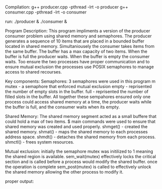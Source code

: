 Compilation: 
g++ producer.cpp -pthread -lrt -o producer
g++ consumer.cpp -pthread -lrt -o consumer

run:
./producer & ./consumer &

Program Description:
This program impliments a version of the producer consumer problem using shared memory and semaphores. The producer generates a sequence of 10 items that are placed in a bounded buffer located in shared memory. Simultaniousely the consumer takes items from the same buffer. The buffer has a max capacity of two items. When the buffer is full the producer waits. When the buffer is empty the consumer waits. Too ensure the two processes have proper communication and to ensure mutual exclusion the processes use POSIX semaphores to manage access to shared recourses.

Key components: 
Semaphores: 3 semaphores were used in this program m
mutex - a semaphore that enforced mutual exclusion
empty - reprisented the number of empty slots in the buffer.
full - reprisented the number of filled slots in the buffer.
All together these sempahores ensured only one process could access shared memory at a time, the producer waits while the buffer is full, and the consumer waits when its empty.

Shared Memory:
The shared memory segment acted as a small buffere that could hold a max of two items. $ main commands were used to ensure that shared memory was created and used properly.
shmget() - created the shared memory.
shmat() - maps the shared memory to each processes address space.
shmdt() - detaches the shared memory from each process.
shmctl() - frees system resources.

Mutual exclusion:
initially the semaphore mutex was initilized to 1 meaning the shared region is available.
sem_wait(mutex) effectively locks the critical section and is called before a process would modify the shared buffer.
once the operation is complete sem_post(mutex) is called to effectively unlock the shared memory allowing the other process to modify it.

proper output:

